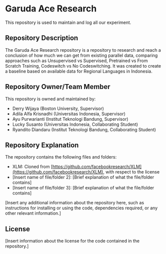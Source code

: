 # Garuda Ace Research

This repository is used to maintain and log all our experiment.

## Repository Description

The Garuda Ace Research repository is a repository to research and reach a conclusion of how much we can get from existing parallel data, comparing approaches such as Unsupervised vs Supervised,
Pretrained vs From Scratch Training, Codeswitch vs No Codeswitching. It was created to create a baseline based on available data for Regional Languages in Indonesia. 

## Repository Owner/Team Member

This repository is owned and maintained by:

- Derry Wijaya (Boston University, Supervisor)
- Adila Alfa Krisnadhi (Universitas Indonesia, Supervisor)
- Ayu Purwarianti (Institut Teknologi Bandung, Supervisor)
- Lucky Susanto (Universitas Indonesia, Collaborating Student)
- Ryandito Diandaru (Institut Teknologi Bandung, Collaborating Student) 

## Repository Explanation

The repository contains the following files and folders:

- XLM: Cloned from [https://github.com/facebookresearch/XLM](https://github.com/facebookresearch/XLM), with respect to the license
- [Insert name of file/folder 2]: [Brief explanation of what the file/folder contains]
- [Insert name of file/folder 3]: [Brief explanation of what the file/folder contains]

[Insert any additional information about the repository here, such as instructions for installing or using the code, dependencies required, or any other relevant information.]

## License

[Insert information about the license for the code contained in the repository.]
